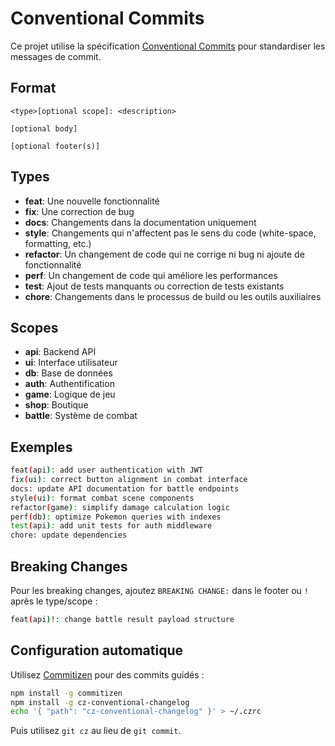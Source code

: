 # Conventional Commits

Ce projet utilise la spécification [Conventional Commits](https://www.conventionalcommits.org/) pour standardiser les messages de commit.

## Format

```
<type>[optional scope]: <description>

[optional body]

[optional footer(s)]
```

## Types

- **feat**: Une nouvelle fonctionnalité
- **fix**: Une correction de bug
- **docs**: Changements dans la documentation uniquement
- **style**: Changements qui n'affectent pas le sens du code (white-space, formatting, etc.)
- **refactor**: Un changement de code qui ne corrige ni bug ni ajoute de fonctionnalité
- **perf**: Un changement de code qui améliore les performances
- **test**: Ajout de tests manquants ou correction de tests existants
- **chore**: Changements dans le processus de build ou les outils auxiliaires

## Scopes

- **api**: Backend API
- **ui**: Interface utilisateur
- **db**: Base de données
- **auth**: Authentification
- **game**: Logique de jeu
- **shop**: Boutique
- **battle**: Système de combat

## Exemples

```bash
feat(api): add user authentication with JWT
fix(ui): correct button alignment in combat interface
docs: update API documentation for battle endpoints
style(ui): format combat scene components
refactor(game): simplify damage calculation logic
perf(db): optimize Pokemon queries with indexes
test(api): add unit tests for auth middleware
chore: update dependencies
```

## Breaking Changes

Pour les breaking changes, ajoutez `BREAKING CHANGE:` dans le footer ou `!` après le type/scope :

```bash
feat(api)!: change battle result payload structure
```

## Configuration automatique

Utilisez [Commitizen](https://github.com/commitizen/cz-cli) pour des commits guidés :

```bash
npm install -g commitizen
npm install -g cz-conventional-changelog
echo '{ "path": "cz-conventional-changelog" }' > ~/.czrc
```

Puis utilisez `git cz` au lieu de `git commit`.